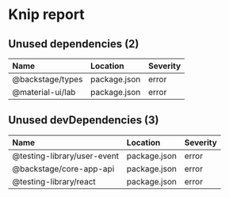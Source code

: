 # Knip report

## Unused dependencies (2)

| Name             | Location     | Severity |
| :--------------- | :----------- | :------- |
| @backstage/types | package.json | error    |
| @material-ui/lab | package.json | error    |

## Unused devDependencies (3)

| Name                        | Location     | Severity |
| :-------------------------- | :----------- | :------- |
| @testing-library/user-event | package.json | error    |
| @backstage/core-app-api     | package.json | error    |
| @testing-library/react      | package.json | error    |

